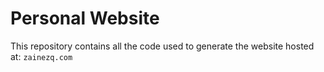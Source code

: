 # Personal Website

This repository contains all the code used to generate the website hosted at: `zainezq.com`
